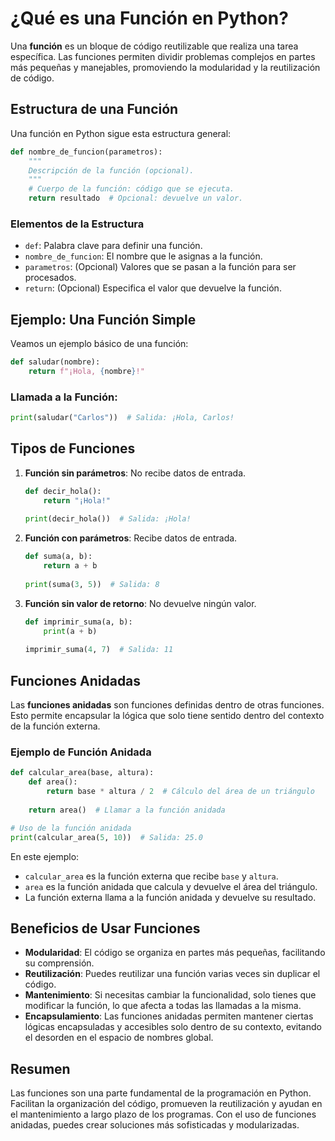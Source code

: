 # ¿Qué es una Función en Python?

Una **función** es un bloque de código reutilizable que realiza una tarea específica. Las funciones permiten dividir problemas complejos en partes más pequeñas y manejables, promoviendo la modularidad y la reutilización de código.

## Estructura de una Función

Una función en Python sigue esta estructura general:

```python
def nombre_de_funcion(parametros):
    """
    Descripción de la función (opcional).
    """
    # Cuerpo de la función: código que se ejecuta.
    return resultado  # Opcional: devuelve un valor.
```

### Elementos de la Estructura

- `def`: Palabra clave para definir una función.
- `nombre_de_funcion`: El nombre que le asignas a la función.
- `parametros`: (Opcional) Valores que se pasan a la función para ser procesados.
- `return`: (Opcional) Especifica el valor que devuelve la función.

## Ejemplo: Una Función Simple

Veamos un ejemplo básico de una función:

```python
def saludar(nombre):
    return f"¡Hola, {nombre}!"
```

### Llamada a la Función:

```python
print(saludar("Carlos"))  # Salida: ¡Hola, Carlos!
```

## Tipos de Funciones

1. **Función sin parámetros**: No recibe datos de entrada.
    ```python
    def decir_hola():
        return "¡Hola!"
        
    print(decir_hola())  # Salida: ¡Hola!
    ```

2. **Función con parámetros**: Recibe datos de entrada.
    ```python
    def suma(a, b):
        return a + b
        
    print(suma(3, 5))  # Salida: 8
    ```

3. **Función sin valor de retorno**: No devuelve ningún valor.
    ```python
    def imprimir_suma(a, b):
        print(a + b)
        
    imprimir_suma(4, 7)  # Salida: 11
    ```

## Funciones Anidadas

Las **funciones anidadas** son funciones definidas dentro de otras funciones. Esto permite encapsular la lógica que solo tiene sentido dentro del contexto de la función externa.

### Ejemplo de Función Anidada

```python
def calcular_area(base, altura):
    def area():
        return base * altura / 2  # Cálculo del área de un triángulo
    
    return area()  # Llamar a la función anidada

# Uso de la función anidada
print(calcular_area(5, 10))  # Salida: 25.0
```

En este ejemplo:
- `calcular_area` es la función externa que recibe `base` y `altura`.
- `area` es la función anidada que calcula y devuelve el área del triángulo.
- La función externa llama a la función anidada y devuelve su resultado.

## Beneficios de Usar Funciones

- **Modularidad**: El código se organiza en partes más pequeñas, facilitando su comprensión.
- **Reutilización**: Puedes reutilizar una función varias veces sin duplicar el código.
- **Mantenimiento**: Si necesitas cambiar la funcionalidad, solo tienes que modificar la función, lo que afecta a todas las llamadas a la misma.
- **Encapsulamiento**: Las funciones anidadas permiten mantener ciertas lógicas encapsuladas y accesibles solo dentro de su contexto, evitando el desorden en el espacio de nombres global.

## Resumen

Las funciones son una parte fundamental de la programación en Python. Facilitan la organización del código, promueven la reutilización y ayudan en el mantenimiento a largo plazo de los programas. Con el uso de funciones anidadas, puedes crear soluciones más sofisticadas y modularizadas.
